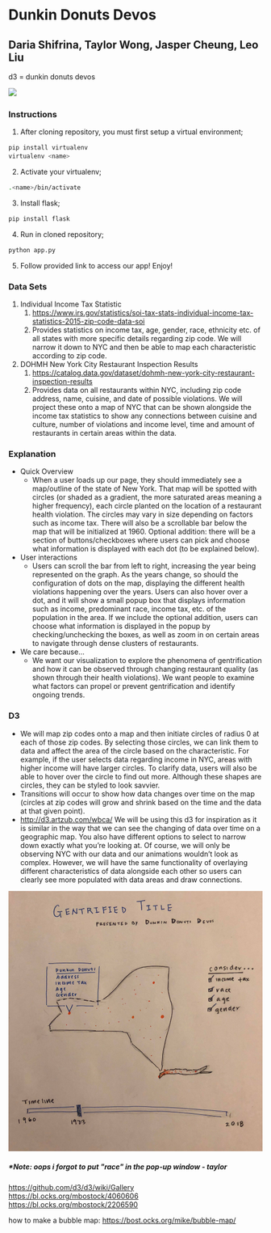 # Dunkin Donuts Devos
## Daria Shifrina, Taylor Wong, Jasper Cheung, Leo Liu

d3 = dunkin donuts devos

<img src="https://amedia.britannica.com/700x450/28/23028-004-EBFBC4A3.jpg">


### Instructions
1. After cloning repository, you must first setup a virtual environment;
```bash
pip install virtualenv
virtualenv <name>
```
2. Activate your virtualenv;
```bash
.<name>/bin/activate
```
3. Install flask;
```bash
pip install flask
```
4. Run in cloned repository;

```bash
python app.py
```

5. Follow provided link to access our app! Enjoy!

### Data Sets
1.  Individual Income Tax Statistic
    1. https://www.irs.gov/statistics/soi-tax-stats-individual-income-tax-statistics-2015-zip-code-data-soi
    2. Provides statistics on income tax, age, gender, race, ethnicity etc. of all states with more specific details regarding zip code. We will narrow it down to NYC and then be able to map each characteristic according to zip code. 
2.  DOHMH New York City Restaurant Inspection Results
    1.  https://catalog.data.gov/dataset/dohmh-new-york-city-restaurant-inspection-results 
    2.  Provides data on all restaurants within NYC, including zip code address, name, cuisine, and date of possible violations. We will project these onto a map of NYC that can be shown alongside the income tax statistics to show any connections between cuisine and culture, number of violations and income level, time and amount of restaurants in certain areas within the data.

### Explanation
- Quick Overview
  - When a user loads up our page, they should immediately see a map/outline of the state of New York. That map will be spotted with circles (or shaded as a gradient, the more saturated areas meaning a higher frequency), each circle planted on the location of a restaurant health violation. The circles may vary in size depending on factors such as income tax. There will also be a scrollable bar below the map that will be initialized at 1960. Optional addition: there will be a section of buttons/checkboxes where users can pick and choose what information is displayed with each dot (to be explained below). 
- User interactions
  - Users can scroll the bar from left to right, increasing the year being represented on the graph. As the years change, so should the configuration of dots on the map, displaying the different health violations happening over the years. Users can also hover over a dot, and it will show a small popup box that displays information such as income, predominant race, income tax, etc. of the population in the area. If we include the optional addition, users can choose what information is displayed in the popup by checking/unchecking the boxes, as well as zoom in on certain areas to navigate through dense clusters of restaurants.
- We care because...
  - We want our visualization to explore the phenomena of gentrification and how it can be observed through changing restaurant quality (as shown through their health violations). We want people to examine what factors can propel or prevent gentrification and identify ongoing trends.

### D3
  - We will map zip codes onto a map and then initiate circles of radius 0 at each of those zip codes. By selecting those circles, we can link them to data and affect the area of the circle based on the characteristic. For example, if the user selects data regarding income in NYC, areas with higher income will have larger circles. To clarify data, users will also be able to hover over the circle to find out more. Although these shapes are circles, they can be styled to look savvier. 
  - Transitions will occur to show how data changes over time on the map (circles at zip codes will grow and shrink based on the time and the data at that given point).
  - http://d3.artzub.com/wbca/ We will be using this d3 for inspiration as it is similar in the way that we can see the changing of data over time on a geographic map. You also have different options to select to narrow down exactly what you’re looking at. Of course, we will only be observing NYC with our data and our animations wouldn’t look as complex. However, we will have the same functionality of overlaying different characteristics of data alongside each other so users can clearly see more populated with data areas and draw connections.

![Suppose to be a sketch](https://github.com/dariashifrina/dunkindonutsdevos/blob/master/dddrawing.jpg)
##### \*Note: oops i forgot to put "race" in the pop-up window - taylor
https://github.com/d3/d3/wiki/Gallery
https://bl.ocks.org/mbostock/4060606
https://bl.ocks.org/mbostock/2206590


how to make a bubble map: https://bost.ocks.org/mike/bubble-map/
